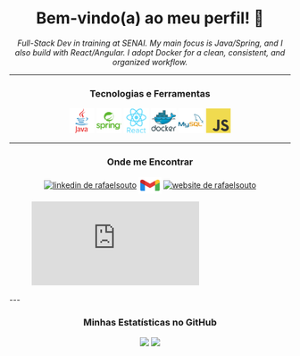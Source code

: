 <div align="center">
  <h1 align="center">Bem-vindo(a) ao meu perfil! 👋</h1>
  <p>
    <em>
      Full-Stack Dev in training at SENAI. My main focus is Java/Spring, and I also build with React/Angular. I adopt Docker for a clean, consistent, and organized workflow.
    </em>
  </p>
</div>

---
<div align="center">
  <h3>Tecnologias e Ferramentas</h3>
  <p>
    <a href="https://www.java.com" target="_blank" rel="noreferrer"><img src="https://raw.githubusercontent.com/devicons/devicon/master/icons/java/java-original-wordmark.svg" alt="java" width="45" height="45"/></a>
    <a href="https://spring.io/" target="_blank" rel="noreferrer"><img src="https://raw.githubusercontent.com/devicons/devicon/master/icons/spring/spring-original-wordmark.svg" alt="spring" width="45" height="45"/></a>
    <a href="https://reactjs.org/" target="_blank" rel="noreferrer"><img src="https://raw.githubusercontent.com/devicons/devicon/master/icons/react/react-original-wordmark.svg" alt="react" width="45" height="45"/></a>
    <a href="https://www.docker.com/" target="_blank" rel="noreferrer"><img src="https://raw.githubusercontent.com/devicons/devicon/master/icons/docker/docker-original-wordmark.svg" alt="docker" width="45" height="45"/></a>
    <a href="https://www.mysql.com/" target="_blank" rel="noreferrer"><img src="https://raw.githubusercontent.com/devicons/devicon/master/icons/mysql/mysql-original-wordmark.svg" alt="mysql" width="45" height="45"/></a>
    <a href="https://developer.mozilla.org/en-US/docs/Web/JavaScript" target="_blank" rel="noreferrer"> 
    <img src="https://raw.githubusercontent.com/devicons/devicon/master/icons/javascript/javascript-original.svg" alt="javascript" width="45" height="45"/>
    </a>
  </p>
</div>

---
<div align="center">
  <h3>Onde me Encontrar</h3>
  <p>
    <a href="https://linkedin.com/in/rafaelsouto" target="_blank"><img align="center" src="https://raw.githubusercontent.com/rahuldkjain/github-profile-readme-generator/master/src/images/icons/Social/linked-in-alt.svg" alt="linkedin de rafaelsouto" height="30" width="40" /></a>
    <a href="mailto:rafaelsouto@proton.me"><img align="center" src="https://raw.githubusercontent.com/rahuldkjain/github-profile-readme-generator/master/src/images/icons/Social/gmail.svg" alt="email de rafaelsouto" height="30" width="40" /></a>
    <a href="https://rafaelsouto.tech" target="_blank"><img align="center" src="https://user-images.githubusercontent.com/3981297/49419133-39286300-f748-11e8-8051-922223c24254.png" alt="website de rafaelsouto" height="30" width="40" /></a>
  </p>
</div>


<figure><embed src="https://wakatime.com/share/@f10802a1-66fc-42ab-b92f-e4b075f67dd5/ce032f00-306c-4cf7-8e47-40fd7a244d7b.svg"></embed></figure>
---
<div align="center">
  <h3>Minhas Estatísticas no GitHub</h3>
  <p>
    <img height="170em" src="https://github-readme-stats.vercel.app/api?username=RafaelxSouto&show_icons=true&theme=tokyonight&include_all_commits=true&count_private=true"/>
    <img height="170em" src="https://github-readme-stats.vercel.app/api/top-langs/?username=RafaelxSouto&layout=compact&langs_count=7&theme=tokyonight"/>
  </p>
</div>
